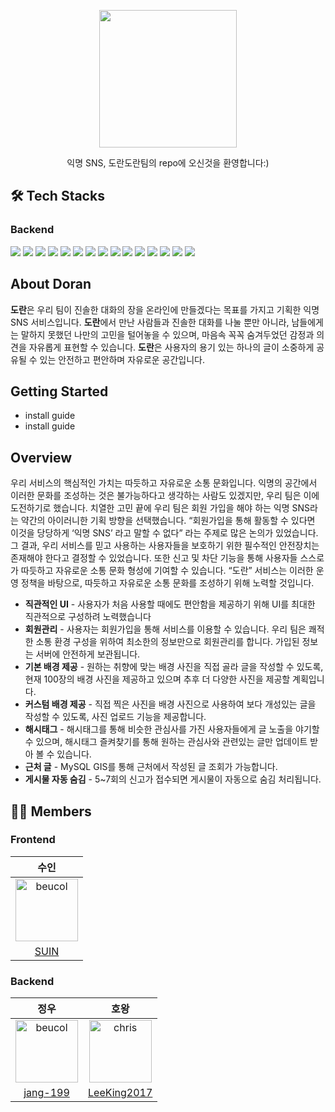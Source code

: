 <p align="center">
    <img src="https://github.com/jang-199/DoranDoran/assets/68003036/30aca6d4-ba6d-4aa4-8368-377c3359b258" width="220" height="220">
</p>
<div align="center">
  익명 SNS, 도란도란팀의 repo에 오신것을 환영합니다:)
</div>

## 🛠 Tech Stacks

### Backend
<div>
    <img src="https://img.shields.io/badge/JAVA-007396?style=flat-square&logo=java&logoColor=white">
    <img src="https://img.shields.io/badge/Gradle-02303A?style=flat-square&logo=Gradle&logoColor=white"/>
    <img src="https://img.shields.io/badge/Spring-6DB33F?style=flat-square&logo=Spring&logoColor=white"/>
    <img src="https://img.shields.io/badge/Spring Boot-6DB33F?style=flat-square&logo=Spring Boot&logoColor=white"/>
    <img src="https://img.shields.io/badge/Spring Security-6DB33F?style=flat-square&logo=Spring Security&logoColor=white"/>
    <img src="https://img.shields.io/badge/JUnit5-25A162?style=flat-square&logo=JUnit5&logoColor=white"/>
    <img src="https://img.shields.io/badge/MySQL-4479A1?style=flat-square&logo=MySQL&logoColor=white"/>
    <img src="https://img.shields.io/badge/Redis-DC382D?style=flat-square&logo=Redis&logoColor=white"/>
    <img src="https://img.shields.io/badge/Prometheus-E6522C?style=flat-square&logo=Prometheus&logoColor=white"/>
    <img src="https://img.shields.io/badge/Grafana-F46800?style=flat-square&logo=Grafana&logoColor=white"/>
    <img src="https://img.shields.io/badge/Elastic Stack-005571?style=flat-square&logo=Elastic Stack&logoColor=white"/>
    <img src="https://img.shields.io/badge/ApacheJmeter-D22128?style=flat-square&logo=ApacheJmeter&logoColor=white"/>
    <img src="https://img.shields.io/badge/git-F05032?style=flat-square&logo=git&logoColor=white"/>
    <img src="https://img.shields.io/badge/github-181717?style=flat-square&logo=github&logoColor=white"/>
    <img src="https://img.shields.io/badge/githubactions-2088FF?style=flat-square&logo=githubactions&logoColor=white"/>
</div>


## About Doran

**도란**은 우리 팀이 진솔한 대화의 장을 온라인에 만들겠다는 목표를 가지고 기획한 익명 SNS 서비스입니다. **도란**에서 만난 사람들과 진솔한 대화를 나눌 뿐만 아니라, 남들에게는 말하지 못했던 나만의 고민을 털어놓을 수 있으며, 마음속 꼭꼭 숨겨두었던 감정과 의견을 자유롭게 표현할 수 있습니다. **도란**은 사용자의 용기 있는 하나의 글이 소중하게 공유될 수 있는 안전하고 편안하며 자유로운 공간입니다.


## Getting Started
 * install guide
 * install guide
 
## Overview
우리 서비스의 핵심적인 가치는 따듯하고 자유로운 소통 문화입니다. 익명의 공간에서 이러한 문화를 조성하는 것은 불가능하다고 생각하는 사람도 있겠지만, 우리 팀은 이에 도전하기로 했습니다. 치열한 고민 끝에 우리 팀은 회원 가입을 해야 하는 익명 SNS라는 약간의 아이러니한 기획 방향을 선택했습니다. “회원가입을 통해 활동할 수 있다면 이것을 당당하게 ‘익명 SNS’ 라고 말할 수 없다” 라는 주제로 많은 논의가 있었습니다. 그 결과, 우리 서비스를 믿고 사용하는 사용자들을 보호하기 위한 필수적인 안전장치는 존재해야 한다고 결정할 수 있었습니다. 또한 신고 및 차단 기능을 통해 사용자들 스스로가 따듯하고 자유로운 소통 문화 형성에 기여할 수 있습니다. “도란” 서비스는 이러한 운영 정책을 바탕으로, 따듯하고 자유로운 소통 문화를 조성하기 위해 노력할 것입니다.

* **직관적인 UI** - 사용자가 처음 사용할 때에도 편안함을 제공하기 위해 UI를 최대한 직관적으로 구성하려 노력했습니다
* **회원관리** - 사용자는 회원가입을 통해 서비스를 이용할 수 있습니다. 우리 팀은 쾌적한 소통 환경 구성을 위하여 최소한의 정보만으로 회원관리를 합니다. 가입된 정보는 서버에 안전하게 보관됩니다.
* **기본 배경 제공** - 원하는 취향에 맞는 배경 사진을 직접 골라 글을 작성할 수 있도록, 현재 100장의 배경 사진을 제공하고 있으며 추후 더 다양한 사진을 제공할 계획입니다.
* **커스텀 배경 제공** - 직접 찍은 사진을 배경 사진으로 사용하여 보다 개성있는 글을 작성할 수 있도록, 사진 업로드 기능을 제공합니다.
* **해시태그** - 해시태그를 통해 비슷한 관심사를 가진 사용자들에게 글 노출을 야기할 수 있으며, 해시태그 즐켜찾기를 통해 원하는 관심사와 관련있는 글만 업데이트 받아 볼 수 있습니다.
* **근처 글** - MySQL GIS를 통해 근처에서 작성된 글 조회가 가능합니다.
* **게시물 자동 숨김** - 5~7회의 신고가 접수되면 게시물이 자동으로 숨김 처리됩니다.


## 🙇🏻 Members

### Frontend

|수인|
|:-:|
|<img src="https://avatars.githubusercontent.com/u/87413903?v=4" alt="beucol" width="100" height="100">|
|[SUIN](https://github.com/lsuinl)|
### Backend

|정우|호왕|
|:-:|:--:|
|<img src="https://avatars.githubusercontent.com/u/68003036?v=4" alt="beucol" width="100" height="100">|<img src="https://avatars.githubusercontent.com/u/114158271?v=4" alt="chris" width="100" height="100">|
|[jang-199](https://github.com/jang-199)|[LeeKing2017](https://github.com/LeeKing2017)|
